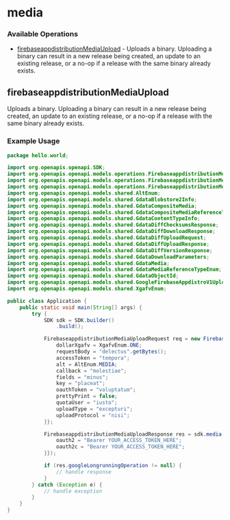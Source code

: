 # media

### Available Operations

* [firebaseappdistributionMediaUpload](#firebaseappdistributionmediaupload) - Uploads a binary. Uploading a binary can result in a new release being created, an update to an existing release, or a no-op if a release with the same binary already exists.

## firebaseappdistributionMediaUpload

Uploads a binary. Uploading a binary can result in a new release being created, an update to an existing release, or a no-op if a release with the same binary already exists.

### Example Usage

```java
package hello.world;

import org.openapis.openapi.SDK;
import org.openapis.openapi.models.operations.FirebaseappdistributionMediaUploadRequest;
import org.openapis.openapi.models.operations.FirebaseappdistributionMediaUploadResponse;
import org.openapis.openapi.models.operations.FirebaseappdistributionMediaUploadSecurity;
import org.openapis.openapi.models.shared.AltEnum;
import org.openapis.openapi.models.shared.GdataBlobstore2Info;
import org.openapis.openapi.models.shared.GdataCompositeMedia;
import org.openapis.openapi.models.shared.GdataCompositeMediaReferenceTypeEnum;
import org.openapis.openapi.models.shared.GdataContentTypeInfo;
import org.openapis.openapi.models.shared.GdataDiffChecksumsResponse;
import org.openapis.openapi.models.shared.GdataDiffDownloadResponse;
import org.openapis.openapi.models.shared.GdataDiffUploadRequest;
import org.openapis.openapi.models.shared.GdataDiffUploadResponse;
import org.openapis.openapi.models.shared.GdataDiffVersionResponse;
import org.openapis.openapi.models.shared.GdataDownloadParameters;
import org.openapis.openapi.models.shared.GdataMedia;
import org.openapis.openapi.models.shared.GdataMediaReferenceTypeEnum;
import org.openapis.openapi.models.shared.GdataObjectId;
import org.openapis.openapi.models.shared.GoogleFirebaseAppdistroV1UploadReleaseRequest;
import org.openapis.openapi.models.shared.XgafvEnum;

public class Application {
    public static void main(String[] args) {
        try {
            SDK sdk = SDK.builder()
                .build();

            FirebaseappdistributionMediaUploadRequest req = new FirebaseappdistributionMediaUploadRequest("debitis") {{
                dollarXgafv = XgafvEnum.ONE;
                requestBody = "delectus".getBytes();
                accessToken = "tempora";
                alt = AltEnum.MEDIA;
                callback = "molestiae";
                fields = "minus";
                key = "placeat";
                oauthToken = "voluptatum";
                prettyPrint = false;
                quotaUser = "iusto";
                uploadType = "excepturi";
                uploadProtocol = "nisi";
            }};            

            FirebaseappdistributionMediaUploadResponse res = sdk.media.firebaseappdistributionMediaUpload(req, new FirebaseappdistributionMediaUploadSecurity("recusandae", "temporibus") {{
                oauth2 = "Bearer YOUR_ACCESS_TOKEN_HERE";
                oauth2c = "Bearer YOUR_ACCESS_TOKEN_HERE";
            }});

            if (res.googleLongrunningOperation != null) {
                // handle response
            }
        } catch (Exception e) {
            // handle exception
        }
    }
}
```
